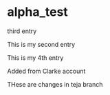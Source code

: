 # alpha_test

third entry

This is my second entry

This is my 4th entry

Added from Clarke account

THese are changes in teja branch
